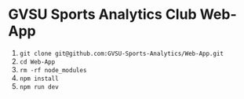 # GVSU Sports Analytics Club Web-App
1. `git clone git@github.com:GVSU-Sports-Analytics/Web-App.git` <br> 
2. `cd Web-App` <br>
3. `rm -rf node_modules` <br>
4. `npm install` <br>
5. `npm run dev` <br>
